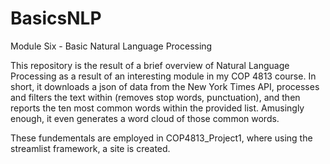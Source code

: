 # BasicsNLP
Module Six - Basic Natural Language Processing

This repository is the result of a brief overview of Natural Language Processing as a result of an interesting module in my COP 4813 course. 
In short, it downloads a json of data from the New York Times API, processes and filters the text within (removes stop words, punctuation),
and then reports the ten most common words within the provided list. Amusingly enough, it even generates a word cloud of those common words.

These fundementals are employed in COP4813_Project1, where using the streamlist framework, a site is created.
